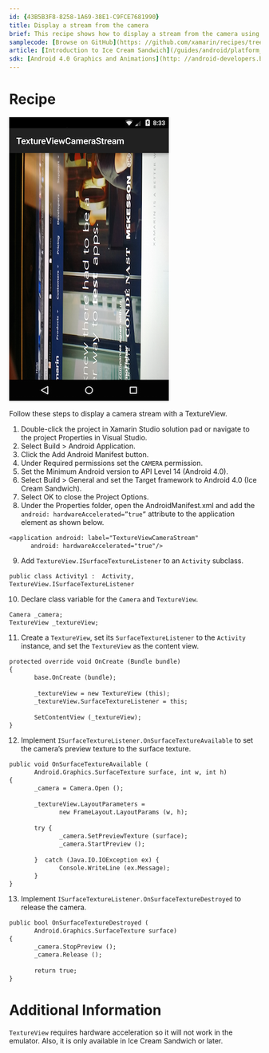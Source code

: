 ```yaml
---
id: {43B5B3F8-8258-1A69-38E1-C9FCE7681990}  
title: Display a stream from the camera  
brief: This recipe shows how to display a stream from the camera using a TextureView.  
samplecode: [Browse on GitHub](https: //github.com/xamarin/recipes/tree/master/android/other_ux/textureview/display_a_stream_from_the_camera)  
article: [Introduction to Ice Cream Sandwich](/guides/android/platform_features/introduction_to_ice_cream_sandwich)  
sdk: [Android 4.0 Graphics and Animations](http: //android-developers.blogspot.com/2011/11/android-40-graphics-and-animations.html)  
---
```


<a name="Recipe" class="injected"></a>


# Recipe
 [ ![](Images/textureview.png)](Images/textureview.png)

Follow these steps to display a camera stream with a TextureView.

1.  Double-click the project in Xamarin Studio solution pad or navigate to the project Properties in Visual Studio.
2.  Select Build &gt; Android Application.
3.  Click the Add Android Manifest button.
4.  Under Required permissions set the `CAMERA` permission.
5.  Set the Minimum Android version to API Level 14 (Android 4.0).
6.  Select Build &gt; General and set the Target framework to Android 4.0 (Ice Cream Sandwich).
7.  Select OK to close the Project Options.
8.  Under the Properties folder, open the AndroidManifest.xml and add the `android: hardwareAccelerated=”true”` attribute to the application element as shown below.


```
<application android: label="TextureViewCameraStream"
      android: hardwareAccelerated="true"/>
```
<ol start="9">
  <li>Add <code>TextureView.ISurfaceTextureListener</code> to an <code>Activity</code> subclass.</li>
</ol>

```
public class Activity1 :  Activity, TextureView.ISurfaceTextureListener
```

<ol start="10">
  <li>Declare class variable for the <code>Camera</code> and <code>TextureView</code>.</li>
</ol>

```
Camera _camera;
TextureView _textureView;
```

<ol start="11">
  <li>Create a <code>TextureView</code>, set its <code>SurfaceTextureListener</code> to the <code>Activity</code> instance, and set the <code>TextureView</code> as the content view. </li>
</ol>

```
protected override void OnCreate (Bundle bundle)
{
       base.OnCreate (bundle);

       _textureView = new TextureView (this);
       _textureView.SurfaceTextureListener = this;

       SetContentView (_textureView);
}
```

<ol start="12">
  <li>Implement <code>ISurfaceTextureListener.OnSurfaceTextureAvailable</code> to set the camera’s preview texture to the surface texture.</li>
</ol>

```
public void OnSurfaceTextureAvailable (
       Android.Graphics.SurfaceTexture surface, int w, int h)
{
       _camera = Camera.Open ();

       _textureView.LayoutParameters =
              new FrameLayout.LayoutParams (w, h);

       try {
              _camera.SetPreviewTexture (surface);
              _camera.StartPreview ();

       }  catch (Java.IO.IOException ex) {
              Console.WriteLine (ex.Message);
       }
}
```

<ol start="13">
  <li>Implement <code>ISurfaceTextureListener.OnSurfaceTextureDestroyed</code> to release the camera.</li>
</ol>

```
public bool OnSurfaceTextureDestroyed (
       Android.Graphics.SurfaceTexture surface)
{
       _camera.StopPreview ();
       _camera.Release ();

       return true;
}
```

 <a name="Additional_Information" class="injected"></a>


# Additional Information

`TextureView` requires hardware acceleration so it will not work in the
emulator. Also, it is only available in Ice Cream Sandwich or later.